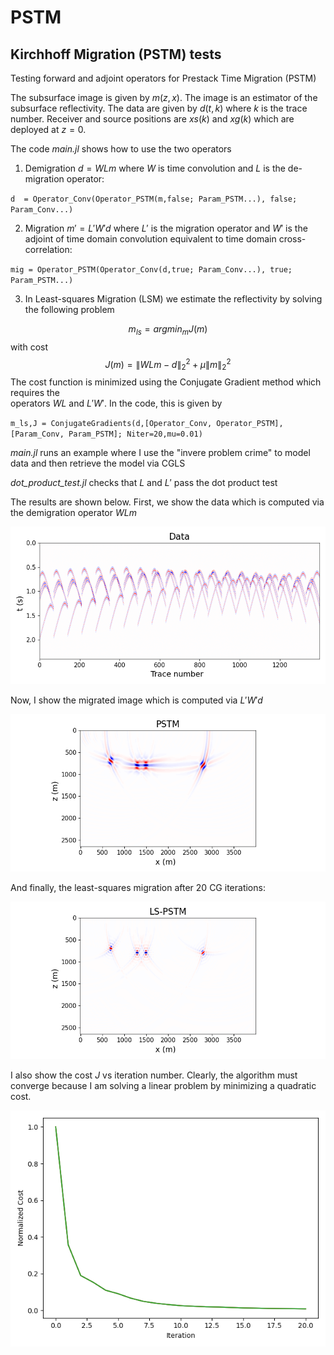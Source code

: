 # PSTM
## Kirchhoff Migration (PSTM) tests 

Testing forward and adjoint operators for Prestack Time Migration (PSTM)

The subsurface image is given by $m(z,x)$.  The image is an estimator of the subsurface reflectivity. The data are given by $d(t,k)$ where $k$ is the trace number. Receiver and source positions are $xs(k)$ and $xg(k)$ which are deployed at $z=0$. 

The code *main.jl* shows how to use the two operators

1) Demigration $d =W L m$  where $W$ is time convolution and $L$ is the de-migration operator:

  `d  = Operator_Conv(Operator_PSTM(m,false; Param_PSTM...), false; Param_Conv...)`

2) Migration $m' = L'W' d$ where $L'$ is the migration operator and $W'$ is the adjoint of time domain 
convolution equivalent to time domain cross-correlation:

`mig = Operator_PSTM(Operator_Conv(d,true; Param_Conv...), true; Param_PSTM...)`

3) In Least-squares Migration (LSM) we estimate the reflectivity by solving
the following problem

$$m_{ls} = argmin_{m} {J(m)}$$ with cost $$J(m) = \| WL m - d\|_2^2 + \mu \| m\|_2^2$$
 The cost function is minimized using the Conjugate Gradient method which requires the  
operators $WL$ and $L'W'$. In the code, this is given by 


`m_ls,J = ConjugateGradients(d,[Operator_Conv, Operator_PSTM],[Param_Conv, Param_PSTM]; Niter=20,mu=0.01)`


*main.jl* runs an example where I use the "invere problem crime" to model data and then retrieve the model via CGLS

*dot_product_test.jl* checks that $L$ and $L'$ pass the dot product test

The results are shown below. First, we show the data which is computed via the demigration operator $WLm$ 

![image](./figs/figure1.png)

Now, I show the migrated image which is computed via $L'W'd$

![image](./figs/figure2.png)

And finally, the least-squares migration after $20$ CG iterations:

![image](./figs/figure3.png)

I also show the cost $J$ vs iteration number. Clearly, the algorithm must converge because I am solving
a linear problem by minimizing a quadratic cost. 

![image](./figs/figure4.png)
